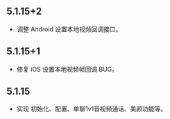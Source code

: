 ## 5.1.15+2

* 调整 Android 设置本地视频回调接口。


## 5.1.15+1

* 修复 iOS 设置本地视频帧回调 BUG。


## 5.1.15

* 实现 初始化、配置、单聊1v1音视频通话、美颜功能等。

